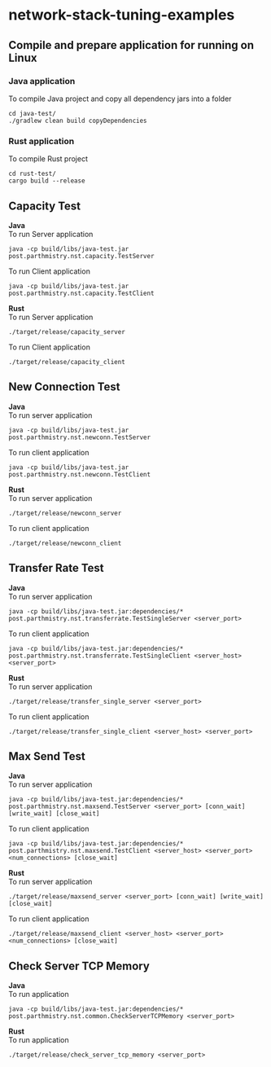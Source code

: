 # network-stack-tuning-examples

## Compile and prepare application for running on Linux

### Java application
To compile Java project and copy all dependency jars into a folder
```
cd java-test/
./gradlew clean build copyDependencies
```

### Rust application
To compile Rust project
```
cd rust-test/
cargo build --release
```

## Capacity Test
**Java**  
To run Server application
```
java -cp build/libs/java-test.jar post.parthmistry.nst.capacity.TestServer
```

To run Client application
```
java -cp build/libs/java-test.jar post.parthmistry.nst.capacity.TestClient
```

**Rust**  
To run Server application
```
./target/release/capacity_server
```

To run Client application
```
./target/release/capacity_client
```

## New Connection Test
**Java**  
To run server application
```
java -cp build/libs/java-test.jar post.parthmistry.nst.newconn.TestServer
```
To run client application
```
java -cp build/libs/java-test.jar post.parthmistry.nst.newconn.TestClient
```

**Rust**  
To run server application
```
./target/release/newconn_server
```
To run client application
```
./target/release/newconn_client
```

## Transfer Rate Test
**Java**  
To run server application
```
java -cp build/libs/java-test.jar:dependencies/* post.parthmistry.nst.transferrate.TestSingleServer <server_port>
```
To run client application
```
java -cp build/libs/java-test.jar:dependencies/* post.parthmistry.nst.transferrate.TestSingleClient <server_host> <server_port>
```

**Rust**  
To run server application
```
./target/release/transfer_single_server <server_port>
```
To run client application
```
./target/release/transfer_single_client <server_host> <server_port>
```

## Max Send Test
**Java**  
To run server application
```
java -cp build/libs/java-test.jar:dependencies/* post.parthmistry.nst.maxsend.TestServer <server_port> [conn_wait] [write_wait] [close_wait]
```
To run client application
```
java -cp build/libs/java-test.jar:dependencies/* post.parthmistry.nst.maxsend.TestClient <server_host> <server_port> <num_connections> [close_wait]
```

**Rust**  
To run server application
```
./target/release/maxsend_server <server_port> [conn_wait] [write_wait] [close_wait]
```
To run client application
```
./target/release/maxsend_client <server_host> <server_port> <num_connections> [close_wait]
```

## Check Server TCP Memory
**Java**  
To run application
```
java -cp build/libs/java-test.jar:dependencies/* post.parthmistry.nst.common.CheckServerTCPMemory <server_port>
```

**Rust**  
To run application
```
./target/release/check_server_tcp_memory <server_port>
```
